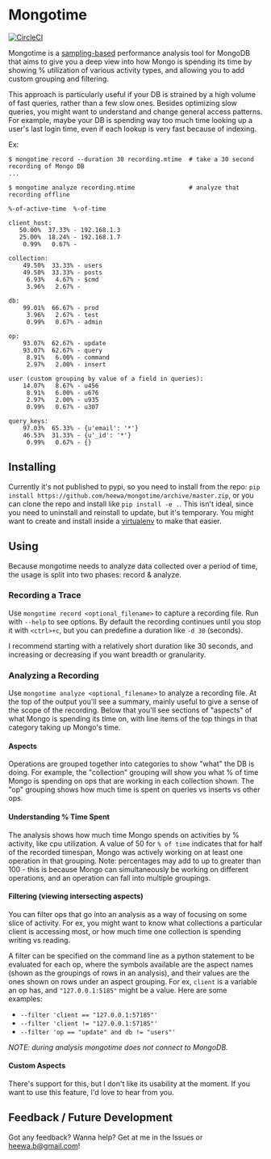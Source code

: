 # Mongotime

[![CircleCI](https://circleci.com/gh/heewa/mongotime.svg?style=svg)](https://circleci.com/gh/heewa/mongotime)

Mongotime is a [sampling-based](https://en.wikipedia.org/wiki/Profiling_(computer_programming)#Statistical_profilers) performance analysis tool for MongoDB that aims to give you a deep view into how Mongo is spending its time by showing % utilization of various activity types, and allowing you to add custom grouping and filtering.

This approach is particularly useful if your DB is strained by a high volume of fast queries, rather than a few slow ones. Besides optimizing slow queries, you might want to understand and change general access patterns. For example, maybe your DB is spending way too much time looking up a user's last login time, even if each lookup is very fast because of indexing.

Ex:

```
$ mongotime record --duration 30 recording.mtime  # take a 30 second recording of Mongo DB
...

$ mongotime analyze recording.mtime               # analyze that recording offline

%-of-active-time  %-of-time

client_host:
   50.00%  37.33% - 192.168.1.3
   25.00%  18.24% - 192.168.1.7
    0.99%   0.67% -

collection:
    49.50%  33.33% - users
    49.50%  33.33% - posts
     6.93%   4.67% - $cmd
     3.96%   2.67% -

db:
    99.01%  66.67% - prod
     3.96%   2.67% - test
     0.99%   0.67% - admin

op:
    93.07%  62.67% - update
    93.07%  62.67% - query
     8.91%   6.00% - command
     2.97%   2.00% - insert

user (custom grouping by value of a field in queries):
    14.07%   8.67% - u456
     8.91%   6.00% - u676
     2.97%   2.00% - u935
     0.99%   0.67% - u307

query_keys:
    97.03%  65.33% - {u'email': '*'}
    46.53%  31.33% - {u'_id': '*'}
     0.99%   0.67% - {}
```

## Installing

Currently it's not published to pypi, so you need to install from the repo: `pip install https://github.com/heewa/mongotime/archive/master.zip`, or you can clone the repo and install like `pip install -e .`. This isn't ideal, since you need to uninstall and reinstall to update, but it's temporary. You might want to create and install inside a [virtualenv](https://virtualenv.pypa.io) to make that easier.


## Using

Because mongotime needs to analyze data collected over a period of time, the usage is split into two phases: record & analyze.

### Recording a Trace

Use `mongotime record <optional_filename>` to capture a recording file. Run with `--help` to see options. By default the recording continues until you stop it with `<ctrl>+c`, but you can predefine a duration like `-d 30` (seconds).

I recommend starting with a relatively short duration like 30 seconds, and increasing or decreasing if you want breadth or granularity.

### Analyzing a Recording

Use `mongotime analyze <optional_filename>` to analyze a recording file. At the top of the output you'll see a summary, mainly useful to give a sense of the scope of the recording. Below that you'll see sections of "aspects" of what Mongo is spending its time on, with line items of the top things in that category taking up Mongo's time.

#### Aspects

Operations are grouped together into categories to show "what" the DB is doing. For example, the "collection" grouping will show you what % of time Mongo is spending on ops that are working in each collection shown. The "op" grouping shows how much time is spent on queries vs inserts vs other ops.

#### Understanding % Time Spent

The analysis shows how much time Mongo spends on activities by % activity, like cpu utilization. A value of 50 for `% of time` indicates that for half of the recorded timespan, Mongo was actively working on at least one operation in that grouping. Note: percentages may add to up to greater than 100 - this is because Mongo can simultaneously be working on different operations, and an operation can fall into multiple groupings.

#### Filtering (viewing intersecting aspects)

You can filter ops that go into an analysis as a way of focusing on some slice of activity. For ex, you might want to know what collections a particular client is accessing most, or how much time one collection is spending writing vs reading.

A filter can be specified on the command line as a python statement to be evaluated for each op, where the symbols available are the aspect names (shown as the groupings of rows in an analysis), and their values are the ones shown on rows under an aspect grouping. For ex, `client` is a variable an op has, and `"127.0.0.1:5185"` might be a value. Here are some examples:

* `--filter 'client == "127.0.0.1:57185"'`
* `--filter 'client != "127.0.0.1:57185"'`
* `--filter 'op == "update" and db != "users"'`

_NOTE: during analysis mongotime does not connect to MongoDB._

#### Custom Aspects

There's support for this, but I don't like its usability at the moment. If you want to use this feature, I'd love to hear from you.


## Feedback / Future Development

Got any feedback? Wanna help? Get at me in the Issues or heewa.b@gmail.com!
